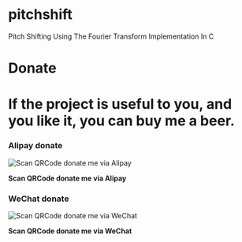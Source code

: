 # pitchshift
Pitch Shifting Using The Fourier Transform Implementation In C

# Donate

If the project is useful to you, and you like it, you can buy me a beer.
===========================================================
 
### Alipay donate
![Scan QRCode donate me via Alipay](https://img2018.cnblogs.com/blog/824862/201809/824862-20180930223557236-1709972421.png)

**Scan QRCode donate me via Alipay**
 
### WeChat donate
![Scan QRCode donate me via WeChat](https://img2018.cnblogs.com/blog/824862/201809/824862-20180930223603138-1708589189.png)

**Scan QRCode donate me via WeChat**